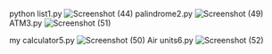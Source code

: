 python list1.py
![Screenshot (44)](https://github.com/HomaYaghuobian/class_python/assets/140716080/5d107215-27b7-425f-afb4-2bd672556ecb)
palindrome2.py
![Screenshot (49)](https://github.com/HomaYaghuobian/class_python/assets/140716080/a82e0308-cd8d-4d89-9817-683de4894189)
ATM3.py
![Screenshot (51)](https://github.com/HomaYaghuobian/class_python/assets/140716080/fa5b6a65-c5bc-4620-bc3e-975bdaf51084)


my calculator5.py
![Screenshot (50)](https://github.com/HomaYaghuobian/class_python/assets/140716080/ed91c3b5-2c3b-4c6c-8e5b-4f905b159a14)
Air units6.py
![Screenshot (52)](https://github.com/HomaYaghuobian/class_python/assets/140716080/04910a7a-5499-42c0-bae4-e70ab67ad574)

